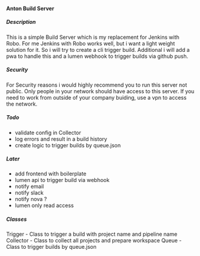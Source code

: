 #### Anton Build Server

##### Description
This is a simple Build Server which is my replacement for Jenkins with Robo.
For me Jenkins with Robo works well, but i want a light weight solution for it.
So i will try to create a cli trigger build.
Additional i will add a pwa to handle this and a lumen webhook to trigger builds via github push.

##### Security
For Security reasons i would highly recommend you to run this server not public.
Only people in your network should have access to this server.
If you need to work from outside of your company buiding, use a vpn to access the network.

##### Todo
* validate config in Collector
* log errors and result in a build history
* create logic to trigger builds by queue.json

##### Later
* add frontend with boilerplate
* lumen api to trigger build via webhook
* notify email
* notify slack
* notify nova ?
* lumen only read access

##### Classes
Trigger - Class to trigger a build with project name and pipeline name
Collector - Class to collect all projects and prepare workspace
Queue - Class to trigger builds by queue.json